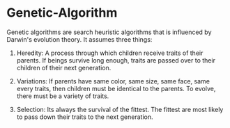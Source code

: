 # Genetic-Algorithm
Genetic algorithms are search heuristic algorithms that is influenced by Darwin's evolution theory. It assumes three things: 

1) Heredity: A process through which children receive traits of their parents. If beings survive long enough, traits are passed over to their children of their next generation.

2) Variations: If parents have same color, same size, same face, same every traits, then children must be identical to the parents. To evolve, there must be a variety of traits. 

3) Selection: Its always the survival of the fittest. The fittest are most likely to pass down their traits to the next generation. 
